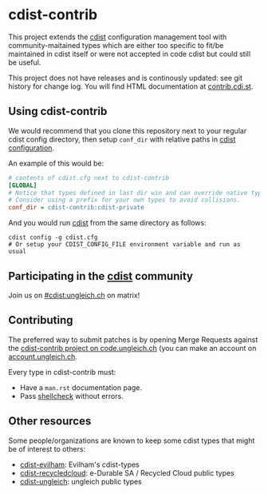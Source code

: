 # cdist-contrib

This project extends the [cdist][cdist] configuration management
tool with community-maitained types which are either too specific to fit/be
maintained in cdist itself or were not accepted in code cdist but could still
be useful.

This project does not have releases and is continously updated: see git history
for change log. You will find HTML documentation at
[contrib.cdi.st](https://contrib.cdi.st).

## Using cdist-contrib

We would recommend that you clone this repository next to your regular cdist
config directory, then setup `conf_dir` with relative paths in
[cdist configuration][cdistconfig].

An example of this would be:

```ini
# contents of cdist.cfg next to cdist-contrib
[GLOBAL]
# Notice that types defined in last dir win and can override native types.
# Consider using a prefix for your own types to avoid collisions.
conf_dir = cdist-contrib:cdist-private
```

And you would run [cdist][cdist] from the same directory as follows:

    cdist config -g cdist.cfg
    # Or setup your CDIST_CONFIG_FILE environment variable and run as usual


## Participating in the [cdist][cdist] community

Join us on [#cdist:ungleich.ch][cdistmatrix] on matrix!

[cdist]: https://www.cdi.st/
[cdistconfig]: https://www.cdi.st/manual/latest/cdist-configuration.html
[cdistmatrix]: https://matrix.to/#/#cdist:ungleich.ch

## Contributing

The preferred way to submit patches is by opening Merge Requests against the
[cdist-contrib project on
code.ungleich.ch](https://code.ungleich.ch/ungleich-public/cdist-contrib) (you
can make an account on
[account.ungleich.ch](https://account.ungleich.ch/).

Every type in cdist-contrib must:

  * Have a `man.rst` documentation page.
  * Pass [shellcheck](http://shellcheck.net/) without errors.

## Other resources

Some people/organizations are known to keep some cdist types that might be of
interest to others:

* [cdist-evilham](https://git.sr.ht/~evilham/cdist-evilham): Evilham's cdist-types
* [cdist-recycledcloud](https://code.recycled.cloud/e-Durable/cdist-recycledcloud): e-Durable SA / Recycled Cloud public types
* [cdist-ungleich](https://code.ungleich.ch/ungleich-public/cdist-ungleich): ungleich public types
